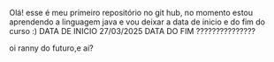 Olá! esse é meu primeiro repositório no git hub,
no momento estou aprendendo a linguagem java e vou deixar a data de inicio e do fim do curso :)
DATA DE INICIO 27/03/2025
DATA DO FIM ???????????????

oi ranny do futuro,e ai? 
